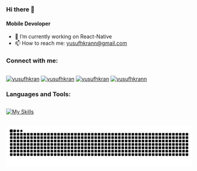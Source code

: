 ### Hi there 👋
#### Mobile Devoloper 
- 🔭 I’m currently working on React-Native 
- 📫 How to reach me: yusufhkrann@gmail.com
<h3 align="left">Connect with me:</h3>
<h2 align="center">
</h2>

<p align="left">
<a href="https://twitter.com/yusufhkrn" target="blank"><img align="center" src="https://raw.githubusercontent.com/rahuldkjain/github-profile-readme-generator/master/src/images/icons/Social/twitter.svg" alt="yusufhkran" height="30" width="40" /></a>
<a href="https://linkedin.com/in/yusufhkran" target="blank"><img align="center" src="https://raw.githubusercontent.com/rahuldkjain/github-profile-readme-generator/master/src/images/icons/Social/linked-in-alt.svg" alt="yusufhkran" height="30" width="40" /></a>
<a href="https://stackoverflow.com/users/yusufhkran" target="blank"><img align="center" src="https://raw.githubusercontent.com/rahuldkjain/github-profile-readme-generator/master/src/images/icons/Social/stack-overflow.svg" alt="yusufhkran" height="30" width="40" /></a>
<a href="https://www.hackerrank.com/yusufhkrann" target="blank"><img align="center" src="https://raw.githubusercontent.com/rahuldkjain/github-profile-readme-generator/master/src/images/icons/Social/hackerrank.svg" alt="yusufhkrann" height="30" width="40" /></a>
</p>

<h3 align="left">Languages and Tools:</h3>

<h2 align="center">
</h2>

[![My Skills](https://skillicons.dev/icons?i=js,html,css,react,aws,linkedin,git,cpp,ts)](https://skillicons.dev)

<h2 align="center">
</h2>

![](https://github.com/BEPb/BEPb/raw/output/github-contribution-grid-snake.svg)
